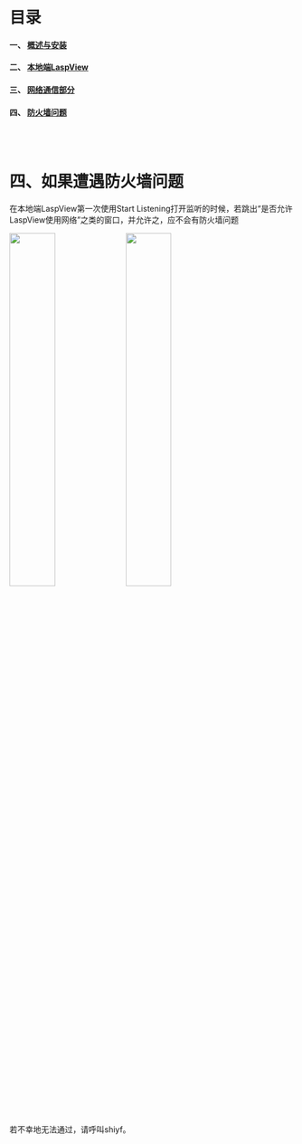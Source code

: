 # 目录
#### 一、 [概述与安装](http://10.158.134.250/shiyf/laspview---guid-and-download/edit/master/README.md)
#### 二、 [本地端LaspView](http://10.158.134.250/shiyf/laspview---guid-and-download/blob/master/LaspView.exe.md)
#### 三、 [网络通信部分](http://10.158.134.250/shiyf/laspview---guid-and-download/blob/master/Tansit&remote.md)
#### 四、 [防火墙问题](http://10.158.134.250/shiyf/laspview---guid-and-download/blob/master/firewall.md)
<br></br>
# 四、如果遭遇防火墙问题
在本地端LaspView第一次使用Start Listening打开监听的时候，若跳出“是否允许LaspView使用网络”之类的窗口，并允许之，应不会有防火墙问题 

<img src="http://10.158.134.250/shiyf/laspview---guid-and-download//raw/master/Assets/firewall_1.png" width="40%"> 
<img src="http://10.158.134.250/shiyf/laspview---guid-and-download//raw/master/Assets/firewall_1.png" width="40%"> 



若不幸地无法通过，请呼叫shiyf。